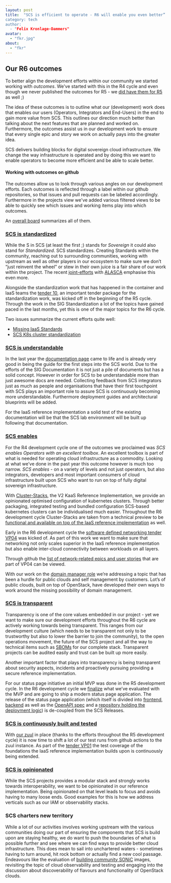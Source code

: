 ```yaml
---
layout: post
title:  "SCS is efficient to operate - R6 will enable you even better”
category: tech
author:
  - "Felix Kronlage-Dammers"
avatar:
  - "fkr.jpg"
about:
  - "fkr"
---
```


## Our R6 outcomes 

To better align the development efforts within our community we started working with *outcomes*.
We've started with this in the R4 cycle and even though we never published the outcomes for R5 - we [did have them for R5](https://github.com/SovereignCloudStack/website/pull/662) as well ;)

The idea of these outcomes is to outline what our (development) work does that enables our users (Operators, Integrators and End-Users) in the end to gain more value from SCS. This outlines our direction much better than talking about the next features that are planned and worked on. Furthermore, the outcomes assist us in our development work to ensure that every single epic and story we work on actually pays into the greater idea. 

SCS delivers building blocks for digital sovereign cloud infrastructure.  We change the way infrastructure is operated and by doing this we want to enable operators to become more efficient and be able to scale better.

#### Working with outcomes on github

The outcomes allow us to look through various angles on our development efforts. Each outcomes is reflected through a label within our github repositories, so that issues and pull requests can be labeled accordingly. Furthermore in the projects view we've added various filtered views to be able to quickly see which issues and working items play into which outcomes.

An [overall board](https://github.com/orgs/SovereignCloudStack/projects/6/views/28) summarizes all of them.


### [SCS is standardized](https://github.com/orgs/SovereignCloudStack/projects/6/views/23)

While the S in SCS (at least the first ;) stands for *Sovereign* it could also stand for *Standardized*.
SCS standardizes. Creating Standards within the community, reaching out to surrounding communities, working with upstream as well as other players in our ecosystem to make sure we don’t “just reinvent the wheel” or stew in their own juice is a fair share of our work within the project.
The recent [joint-efforts](https://scs.community/2023/11/27/joint-standardization/) with [ALASCA](https://alasca.cloud) emphasise this even more.

Alongside the standardization work that has happened in the container and IaaS teams the [tender 10](https://scs.community/tenders/lot10), an important tender package for the standardization work, was kicked off in the beginning of the R5 cycle. Through the work in the SIG Standardization a lot of the topics have gained paced in the last months, yet this is one of the major topics for the R6 cycle.

Two issues summarize the current efforts quite well:

* [Missing IaaS Standards](https://github.com/SovereignCloudStack/standards/issues/285)
* [SCS K8s cluster standardization](https://github.com/sovereigncloudstack/issues/issues/181)

### [SCS is understandable](https://github.com/orgs/SovereignCloudStack/projects/6/views/22)

In the last year the [documentation page](https://docs.scs.community) came to life and is already very good in being the guide for the first steps into the SCS world. Due to the efforts of the SIG Documentation it is not just a pile of documents but has a solid concept. However in order for SCS to be understandable more than just awesome docs are needed. Collecting feedback from SCS integrators just as much as people and organisations that have their first touchpoint with SCS plays an important role to assure SCS is continuously becoming more understandable. Furthermore deployment guides and architectural blueprints will be added.

For the IaaS reference implementation a solid test of the existing documentation will be that the SCS lab environment will be built up following that documentation.

### [SCS enables](https://github.com/orgs/SovereignCloudStack/projects/6/views/20)

For the R4 development cycle one of the outcomes we proclaimed was *SCS enables Operators with an excellent toolbox*. An excellent toolbox is part of what is needed for operating cloud infrastructure as a commodity. Looking at what we’ve done in the past year this outcome however is much too narrow.
*SCS enables* - on a variety of levels and not just operators, but also integrators, developers and most important consumers of cloud infrastructure built upon SCS who want to run on top of fully digital sovereign infrastructure.

With [Cluster-Stacks](https://github.com/sovereignCloudStack/cluster-stacks), the V2 KaaS Reference Implementation, we provide an opinionated optimised configuration of kubernetes clusters. Through better packaging, integrated testing and bundled configuration SCS-based kubernetes clusters can be individualised much easier.
Throughout the R6 development cycle Cluster-Stacks are taken from a technical preview to be [functional and available on top of the IaaS reference implementation](https://github.com/SovereignCloudStack/issues/milestone/8) as well.

Early in the R6 development cycle the [software defined networking tender VP04](https://scs.community/tenders/lot4) was kicked of. As part of this work we want to make sure that
networking not only scales superior in the IaaS reference implementation but also enable inter-cloud connectivity between
workloads on all layers.

Through github the [list of network-related epics and user stories](https://github.com/SovereignCloudStack/issues/issues?q=is%3Aopen+is%3Aissue+label%3ASCS-VP04) that are part of VP04 can be viewed.

With our work on the [domain manager role](https://github.com/SovereignCloudStack/issues/issues/184) we’re addressing a topic that has been a hurdle for public clouds and self management by customers. Lot’s of public clouds, built on top of OpenStack, have developed their own ways to work around the missing possibility of domain management.

### [SCS is transparent](https://github.com/orgs/SovereignCloudStack/projects/6/views/30)

Transparency is one of the core values embedded in our project - yet we want to make sure our development efforts throughout the R6 cycle are actively working towards being transparent. This ranges from our development culture (which needs to be transparent not only to be trustworthy but also to lower the barrier to join the community), to the open operations movement, the future of the SCS project and all the way to technical items such as [SBOMs](https://en.wikipedia.org/wiki/Software_supply_chain) for our complete stack.
Transparent projects can be audited easily and trust can be built up more easily.

Another important factor that plays into transparency is being transparent about security aspects, incidents and proactively pursuing providing a secure reference implementation. 

For our status page initiative an initial MVP was done in the R5 development cycle. In the R6 development cycle we [finalize](https://github.com/SovereignCloudStack/issues/issues?q=is%3Aopen+is%3Aissue+label%3Astatus-page) what we’ve evaluated with the MVP and are going to ship a modern status page application. The release of the status page application (which itself is divided into [frontend](https://github.com/SovereignCloudStack/status-page-web), [backend](github.com/sovereignCloudStack/status-page-api) as well as the [OpenAPI spec](https://github.com/SovereignCloudStack/status-page-openapi) and a [repository holding the deployment logic](https://github.com/SovereignCloudStack/status-page-deployment)) is de-coupled from the SCS Releases.

### [SCS is continuously built and tested](https://github.com/orgs/SovereignCloudStack/projects/6/views/21)

With [our zuul](https://zuul.scs.community) in place (thanks to the efforts throughout the R5 development cycle) it is now time to shift a lot of our test runs from github actions to the zuul instance.
As part of the [tender VP01](https://scs.community/tenders/lot1) the test coverage of the foundations the IaaS reference implementation builds upon is continuously being extended.

### [SCS is opinionated](https://github.com/orgs/SovereignCloudStack/projects/6/views/29)

While the SCS projects provides a modular stack and strongly works towards interoperability, we want to be opinionated in our reference implementation. Being opinionated on that level leads to focus and avoids having to many loose ends. Good examples for this is how we address verticals such as our IAM or observability stacks.

### SCS charters new territory

While a lot of our activities involves working upstream with the various communities doing our part of ensuring the components that SCS is build upon are staying healthy, we do want to push the boundaries of what is possible further and see where we can find ways to provide better cloud infrastructure. This does mean to sail into unchartered waters - sometimes having to turn around, hit rock bottom or actually find a new cool passage.
Endeavours like the evaluation of [building community SONiC](https://github.com/SovereignCloudStack/issues/issues?q=is%3Aopen+is%3Aissue+label%3ASCS-VP04+sonic) images, revisiting the topic of cloud observability and testing and engaging into the discussion about discoverability of flavours and functionality of OpenStack clouds.

